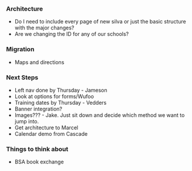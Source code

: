 ### Architecture
* Do I need to include every page of new silva or just the basic structure with the major changes?
* Are we changing the ID for any of our schools?

### Migration
* Maps and directions

### Next Steps
* Left nav done by Thursday - Jameson  
* Look at options for forms/Wufoo  
* Training dates by Thursday - Vedders  
* Banner integration?  
* Images??? - Jake. Just sit down and decide which method we want to jump into.  
* Get architecture to Marcel  
* Calendar demo from Cascade  

### Things to think about
* BSA book exchange
